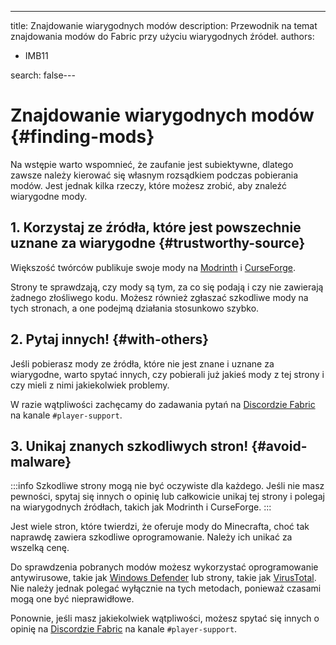 ---
title: Znajdowanie wiarygodnych modów
description: Przewodnik na temat znajdowania modów do Fabric przy użyciu wiarygodnych źródeł.
authors:
  - IMB11

search: false---

# Znajdowanie wiarygodnych modów {#finding-mods}

Na wstępie warto wspomnieć, że zaufanie jest subiektywne, dlatego zawsze należy kierować się własnym rozsądkiem podczas pobierania modów. Jest jednak kilka rzeczy, które możesz zrobić, aby znaleźć wiarygodne mody.

## 1. Korzystaj ze źródła, które jest powszechnie uznane za wiarygodne {#trustworthy-source}

Większość twórców publikuje swoje mody na [Modrinth](https://modrinth.com/mods?g=categories:%27fabric%27) i [CurseForge](https://www.curseforge.com/minecraft/search?class=mc-mods\&gameVersionTypeId=4).

Strony te sprawdzają, czy mody są tym, za co się podają i czy nie zawierają żadnego złośliwego kodu. Możesz również zgłaszać szkodliwe mody na tych stronach, a one podejmą działania stosunkowo szybko.

## 2. Pytaj innych! {#with-others}

Jeśli pobierasz mody ze źródła, które nie jest znane i uznane za wiarygodne, warto spytać innych, czy pobierali już jakieś mody z tej strony i czy mieli z nimi jakiekolwiek problemy.

W razie wątpliwości zachęcamy do zadawania pytań na [Discordzie Fabric](https://discord.gg/v6v4pMv) na kanale `#player-support`.

## 3. Unikaj znanych szkodliwych stron! {#avoid-malware}

:::info
Szkodliwe strony mogą nie być oczywiste dla każdego. Jeśli nie masz pewności, spytaj się innych o opinię lub całkowicie unikaj tej strony i polegaj na wiarygodnych źródłach, takich jak Modrinth i CurseForge.
:::

Jest wiele stron, które twierdzi, że oferuje mody do Minecrafta, choć tak naprawdę zawiera szkodliwe oprogramowanie. Należy ich unikać za wszelką cenę.

Do sprawdzenia pobranych modów możesz wykorzystać oprogramowanie antywirusowe, takie jak [Windows Defender](https://www.microsoft.com/en-us/windows/comprehensive-security) lub strony, takie jak [VirusTotal](https://www.virustotal.com/). Nie należy jednak polegać wyłącznie na tych metodach, ponieważ czasami mogą one być nieprawidłowe.

Ponownie, jeśli masz jakiekolwiek wątpliwości, możesz spytać się innych o opinię na [Discordzie Fabric](https://discord.gg/v6v4pMv) na kanale `#player-support`.
